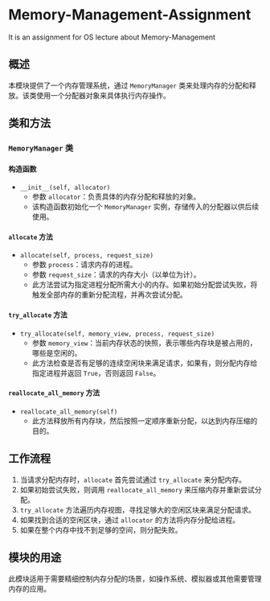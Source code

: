# Memory-Management-Assignment
It is an assignment for OS lecture about Memory-Management


## 概述
本模块提供了一个内存管理系统，通过 `MemoryManager` 类来处理内存的分配和释放。该类使用一个分配器对象来具体执行内存操作。

## 类和方法

### `MemoryManager` 类

#### 构造函数
- `__init__(self, allocator)`
  - 参数 `allocator`：负责具体的内存分配和释放的对象。
  - 该构造函数初始化一个 `MemoryManager` 实例，存储传入的分配器以供后续使用。

#### `allocate` 方法
- `allocate(self, process, request_size)`
  - 参数 `process`：请求内存的进程。
  - 参数 `request_size`：请求的内存大小（以单位为计）。
  - 此方法尝试为指定进程分配所需大小的内存。如果初始分配尝试失败，将触发全部内存的重新分配流程，并再次尝试分配。

#### `try_allocate` 方法
- `try_allocate(self, memory_view, process, request_size)`
  - 参数 `memory_view`：当前内存状态的快照，表示哪些内存块是被占用的，哪些是空闲的。
  - 此方法检查是否有足够的连续空闲块来满足请求，如果有，则分配内存给指定进程并返回 `True`，否则返回 `False`。

#### `reallocate_all_memory` 方法
- `reallocate_all_memory(self)`
  - 此方法释放所有内存块，然后按照一定顺序重新分配，以达到内存压缩的目的。

## 工作流程
1. 当请求分配内存时，`allocate` 首先尝试通过 `try_allocate` 来分配内存。
2. 如果初始尝试失败，则调用 `reallocate_all_memory` 来压缩内存并重新尝试分配。
3. `try_allocate` 方法遍历内存视图，寻找足够大的空闲区块来满足分配请求。
4. 如果找到合适的空闲区块，通过 `allocator` 的方法将内存分配给进程。
5. 如果在整个内存中找不到足够的空间，则分配失败。

## 模块的用途
此模块适用于需要精细控制内存分配的场景，如操作系统、模拟器或其他需要管理内存的应用。
